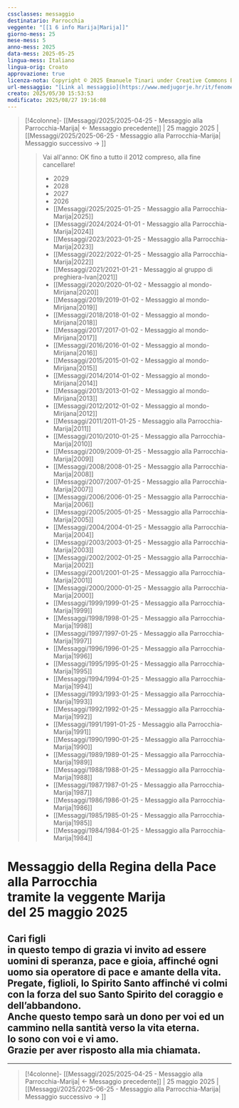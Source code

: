 ```yaml
---
cssclasses: messaggio
destinatario: Parrocchia
veggente: "[[1 6 info Marija|Marija]]"
giorno-mess: 25
mese-mess: 5
anno-mess: 2025
data-mess: 2025-05-25
lingua-mess: Italiano
lingua-orig: Croato
approvazione: true
licenza-nota: Copyright © 2025 Emanuele Tinari under Creative Commons BY-NC-SA 4.0 https://creativecommons.org/licenses/by-nc-sa/4.0/
url-messaggio: "[Link al messaggio](https://www.medjugorje.hr/it/fenomeno-di-medjugorje/messaggi-della-madonna/?datum=2025-5-25)"
creato: 2025/05/30 15:53:53
modificato: 2025/08/27 19:16:08
---
```


> [!4colonne]- [[Messaggi/2025/2025-04-25 - Messaggio alla Parrocchia-Marija| ← Messaggio precedente]] | 25 maggio 2025 | [[Messaggi/2025/2025-06-25 - Messaggio alla Parrocchia-Marija| Messaggio successivo → ]]
>> <span class="verde">Vai all'anno: OK fino a tutto il 2012 compreso, alla fine cancellare! </span>
>> - 2029
>> - 2028
>> - 2027
>> - 2026
>> - [[Messaggi/2025/2025-01-25 - Messaggio alla Parrocchia-Marija|2025]]
>> - [[Messaggi/2024/2024-01-01 - Messaggio alla Parrocchia-Marija|2024]]
>> - [[Messaggi/2023/2023-01-25 - Messaggio alla Parrocchia-Marija|2023]]
>> - [[Messaggi/2022/2022-01-25 - Messaggio alla Parrocchia-Marija|2022]]
>> - [[Messaggi/2021/2021-01-21 - Messaggio al gruppo di preghiera-Ivan|2021]]
>> - [[Messaggi/2020/2020-01-02 - Messaggio al mondo-Mirijana|2020]]
>> - [[Messaggi/2019/2019-01-02 - Messaggio al mondo-Mirijana|2019]]
>> - [[Messaggi/2018/2018-01-02 - Messaggio al mondo-Mirijana|2018]]
>> - [[Messaggi/2017/2017-01-02 - Messaggio al mondo-Mirijana|2017]]
>> - [[Messaggi/2016/2016-01-02 - Messaggio al mondo-Mirijana|2016]]
>> - [[Messaggi/2015/2015-01-02 - Messaggio al mondo-Mirijana|2015]]
>> - [[Messaggi/2014/2014-01-02 - Messaggio al mondo-Mirijana|2014]]
>> - [[Messaggi/2013/2013-01-02 - Messaggio al mondo-Mirijana|2013]]
>> - [[Messaggi/2012/2012-01-02 - Messaggio al mondo-Mirijana|2012]]
>> - [[Messaggi/2011/2011-01-25 - Messaggio alla Parrocchia-Marija|2011]]
>> - [[Messaggi/2010/2010-01-25 - Messaggio alla Parrocchia-Marija|2010]]
>> - [[Messaggi/2009/2009-01-25 - Messaggio alla Parrocchia-Marija|2009]]
>> - [[Messaggi/2008/2008-01-25 - Messaggio alla Parrocchia-Marija|2008]]
>> - [[Messaggi/2007/2007-01-25 - Messaggio alla Parrocchia-Marija|2007]]
>> - [[Messaggi/2006/2006-01-25 - Messaggio alla Parrocchia-Marija|2006]]
>> - [[Messaggi/2005/2005-01-25 - Messaggio alla Parrocchia-Marija|2005]]
>> - [[Messaggi/2004/2004-01-25 - Messaggio alla Parrocchia-Marija|2004]]
>> - [[Messaggi/2003/2003-01-25 - Messaggio alla Parrocchia-Marija|2003]]
>> - [[Messaggi/2002/2002-01-25 - Messaggio alla Parrocchia-Marija|2002]]
>> - [[Messaggi/2001/2001-01-25 - Messaggio alla Parrocchia-Marija|2001]]
>> - [[Messaggi/2000/2000-01-25 - Messaggio alla Parrocchia-Marija|2000]]
>> - [[Messaggi/1999/1999-01-25 - Messaggio alla Parrocchia-Marija|1999]]
>> - [[Messaggi/1998/1998-01-25 - Messaggio alla Parrocchia-Marija|1998]]
>> - [[Messaggi/1997/1997-01-25 - Messaggio alla Parrocchia-Marija|1997]]
>> - [[Messaggi/1996/1996-01-25 - Messaggio alla Parrocchia-Marija|1996]]
>> - [[Messaggi/1995/1995-01-25 - Messaggio alla Parrocchia-Marija|1995]]
>> - [[Messaggi/1994/1994-01-25 - Messaggio alla Parrocchia-Marija|1994]]
>> - [[Messaggi/1993/1993-01-25 - Messaggio alla Parrocchia-Marija|1993]]
>> - [[Messaggi/1992/1992-01-25 - Messaggio alla Parrocchia-Marija|1992]]
>> - [[Messaggi/1991/1991-01-25 - Messaggio alla Parrocchia-Marija|1991]]
>> - [[Messaggi/1990/1990-01-25 - Messaggio alla Parrocchia-Marija|1990]]
>> - [[Messaggi/1989/1989-01-25 - Messaggio alla Parrocchia-Marija|1989]]
>> - [[Messaggi/1988/1988-01-25 - Messaggio alla Parrocchia-Marija|1988]]
>> - [[Messaggi/1987/1987-01-25 - Messaggio alla Parrocchia-Marija|1987]]
>> - [[Messaggi/1986/1986-01-25 - Messaggio alla Parrocchia-Marija|1986]]
>> - [[Messaggi/1985/1985-01-25 - Messaggio alla Parrocchia-Marija|1985]]
>> - [[Messaggi/1984/1984-01-25 - Messaggio alla Parrocchia-Marija|1984]]
>

# Messaggio della Regina della Pace<br>alla Parrocchia<br>tramite la veggente Marija<br>del 25 maggio 2025

## Cari figli<br>in questo tempo di grazia vi invito ad essere uomini di speranza, pace e gioia, affinché ogni uomo sia operatore di pace e amante della vita.<br>Pregate, figlioli, lo Spirito Santo affinché vi colmi con la forza del suo Santo Spirito del coraggio e dell’abbandono.<br>Anche questo tempo sarà un dono per voi ed un cammino nella santità verso la vita eterna.<br>Io sono con voi e vi amo.<br>Grazie per aver risposto alla mia chiamata.

***

> [!4colonne]- [[Messaggi/2025/2025-04-25 - Messaggio alla Parrocchia-Marija| ← Messaggio precedente]] | 25 maggio 2025 | [[Messaggi/2025/2025-06-25 - Messaggio alla Parrocchia-Marija| Messaggio successivo → ]]
